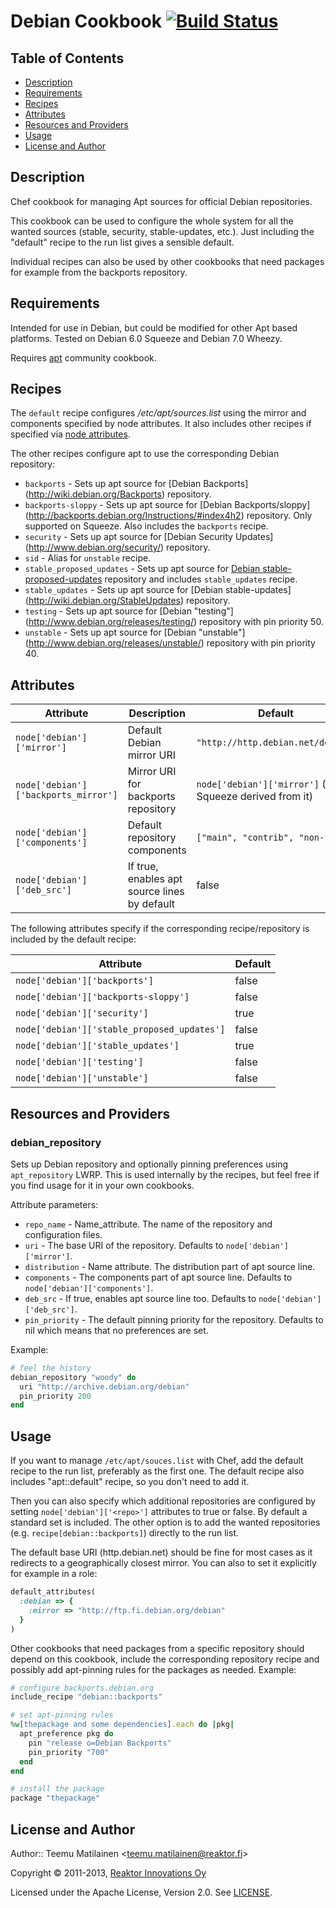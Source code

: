 Debian Cookbook [![Build Status](https://travis-ci.org/reaktor/chef-debian.png?branch=master)](https://travis-ci.org/reaktor/chef-debian)
===============

Table of Contents
-----------------

* [Description](#description)
* [Requirements](#requirements)
* [Recipes](#recipes)
* [Attributes](#attributes)
* [Resources and Providers](#resources-and-providers)
* [Usage](#usage)
* [License and Author](#license-and-author)

Description
-----------

Chef cookbook for managing Apt sources for official Debian repositories.

This cookbook can be used to configure the whole system for all the wanted
sources (stable, security, stable-updates, etc.). Just including the "default"
recipe to the run list gives a sensible default.

Individual recipes can also be used by other cookbooks that need packages for
example from the backports repository.

Requirements
------------

Intended for use in Debian, but could be modified for other Apt based platforms.
Tested on Debian 6.0 Squeeze and Debian 7.0 Wheezy.

Requires [apt](http://community.opscode.com/cookbooks/apt) community cookbook.

Recipes
-------

The `default` recipe configures _/etc/apt/sources.list_ using the mirror and
components specified by node attributes. It also includes other recipes if
specified via [node attributes](#attributes).

The other recipes configure apt to use the corresponding Debian repository:

  * `backports` - Sets up apt source for [Debian Backports]
    (http://wiki.debian.org/Backports) repository.
  * `backports-sloppy` - Sets up apt source for [Debian Backports/sloppy]
    (http://backports.debian.org/Instructions/#index4h2) repository. Only
    supported on Squeeze. Also includes the `backports` recipe.
  * `security` - Sets up apt source for [Debian Security Updates]
    (http://www.debian.org/security/) repository.
  * `sid` - Alias for `unstable` recipe.
  * `stable_proposed_updates` - Sets up apt source for [Debian
    stable-proposed-updates](http://wiki.debian.org/StableProposedUpdates)
    repository and includes `stable_updates` recipe.
  * `stable_updates` - Sets up apt source for [Debian stable-updates]
    (http://wiki.debian.org/StableUpdates) repository.
  * `testing` - Sets up apt source for [Debian "testing"]
    (http://www.debian.org/releases/testing/) repository with pin priority 50.
  * `unstable` - Sets up apt source for [Debian "unstable"]
    (http://www.debian.org/releases/unstable/) repository with pin priority 40.

Attributes
----------

Attribute                      | Description                    | Default
-------------------------------|--------------------------------|----------
`node['debian']['mirror']`     | Default Debian mirror URI      | `"http://http.debian.net/debian"`
`node['debian']['backports_mirror']` | Mirror URI for backports repository | `node['debian']['mirror']` (on Squeeze derived from it)
`node['debian']['components']` | Default repository components  | `["main", "contrib", "non-free"]`
`node['debian']['deb_src']`    | If true, enables apt source lines by default | false

The following attributes specify if the corresponding recipe/repository is
included by the default recipe:

Attribute                                   | Default
--------------------------------------------|--------
`node['debian']['backports']`               | false
`node['debian']['backports-sloppy']`        | false
`node['debian']['security']`                | true
`node['debian']['stable_proposed_updates']` | false
`node['debian']['stable_updates']`          | true
`node['debian']['testing']`                 | false
`node['debian']['unstable']`                | false

Resources and Providers
-------------------

### debian_repository

Sets up Debian repository and optionally pinning preferences using
`apt_repository` LWRP. This is used internally by the recipes, but feel free
if you find usage for it in your own cookbooks.

Attribute parameters:

  * `repo_name` - Name_attribute. The name of the repository and configuration
    files.
  * `uri` - The base URI of the repository. Defaults to `node['debian']['mirror']`.
  * `distribution` - Name attribute. The distribution part of apt source line.
  * `components` - The components part of apt source line. Defaults to
    `node['debian']['components']`.
  * `deb_src` - If true, enables apt source line too. Defaults to
    `node['debian']['deb_src']`.
  * `pin_priority` - The default pinning priority for the repository. Defaults
    to nil which means that no preferences are set.

Example:

```ruby
# feel the history
debian_repository "woody" do
  uri "http://archive.debian.org/debian"
  pin_priority 200
end
```

Usage
-----

If you want to manage `/etc/apt/souces.list` with Chef, add the default recipe
to the run list, preferably as the first one. The default recipe also includes
"apt::default" recipe, so you don't need to add it.

Then you can also specify which additional repositories are configured by
setting `node['debian']['<repo>']` attributes to true or false. By default
a standard set is included. The other option is to add the wanted repositories
(e.g. `recipe[debian::backports]`) directly to the run list.

The default base URI (http.debian.net) should be fine for most cases as it
redirects to a geographically closest mirror. You can also to set it explicitly
for example in a role:

```ruby
default_attributes(
  :debian => {
    :mirror => "http://ftp.fi.debian.org/debian"
  }
)
```

Other cookbooks that need packages from a specific repository should depend on
this cookbook, include the corresponding repository recipe and possibly add
apt-pinning rules for the packages as needed. Example:

```ruby
# configure backports.debian.org
include_recipe "debian::backports"

# set apt-pinning rules
%w[thepackage and some dependencies].each do |pkg|
  apt_preference pkg do
    pin "release o=Debian Backports"
    pin_priority "700"
  end
end

# install the package
package "thepackage"
```

License and Author
------------------

Author:: Teemu Matilainen <<teemu.matilainen@reaktor.fi>>

Copyright © 2011-2013, [Reaktor Innovations Oy](http://reaktor.fi/en)

Licensed under the Apache License, Version 2.0. See [LICENSE](LICENSE).
